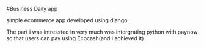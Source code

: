 #Business Daily app

simple  ecommerce app developed using django.

The part i was intressted in very much was intergrating python with 
paynow so that users can pay using Ecocash(and i achieved it)
